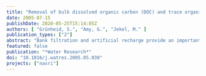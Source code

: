 ```yaml
---
title: "Removal of bulk dissolved organic carbon (DOC) and trace organic compounds by bank filtration and artificial recharge"
date: 2005-07-15
publishDate: 2020-05-25T15:14:05Z
authors: [ "Grünheid, S.", "Amy, G.", "Jekel, M." ]
publication_types: ["2"]
abstract: "Bank filtration and artificial recharge provide an important drinking water source to the city of Berlin. Due to the practice of water recycling through a semi-closed urban water cycle, the introduction of effluent organic matter (EfOM) and persistent trace organic pollutants in the drinking water is of potential concern. In the work reported herein, the research objectives are to study the removal of bulk and trace organics at bank filtration and artificial recharge sites and to assess important factors of influence for the Berlin area. The monthly analytical program is comprised of dissolved organic carbon (DOC), UV absorbance (UVA254), liquid chromatography with organic carbon detection (LC-OCD), differentiated adsorbable organic halogens (AOX) and single organic compound analysis of a few model compounds. More than 1 year of monitoring was conducted on observation wells located along the flowpaths of the infiltrating water at two field sites that have different characteristics regarding redox conditions, travel time, and travel distance. Two transects are highlighted: one associated with a bank filtration site dominated by anoxic/anaerobic conditions with a travel time of up to 4–5 months, and another with an artificial recharge site dominated by aerobic conditions with a travel time of up to 50 days. It was found that redox conditions and travel time significantly influence the DOC degradation kinetics and the efficiency of AOX and trace compound removal."
featured: false
publication: "*Water Research*"
doi: "10.1016/j.watres.2005.05.030"
projects: ["nasri"]
---
```


